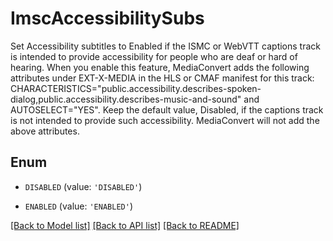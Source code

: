 # ImscAccessibilitySubs

Set Accessibility subtitles to Enabled if the ISMC or WebVTT captions track is intended to provide accessibility for people who are deaf or hard of hearing. When you enable this feature, MediaConvert adds the following attributes under EXT-X-MEDIA in the HLS or CMAF manifest for this track: CHARACTERISTICS=\"public.accessibility.describes-spoken-dialog,public.accessibility.describes-music-and-sound\" and AUTOSELECT=\"YES\". Keep the default value, Disabled, if the captions track is not intended to provide such accessibility. MediaConvert will not add the above attributes.

## Enum

* `DISABLED` (value: `'DISABLED'`)

* `ENABLED` (value: `'ENABLED'`)

[[Back to Model list]](../README.md#documentation-for-models) [[Back to API list]](../README.md#documentation-for-api-endpoints) [[Back to README]](../README.md)


